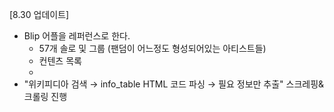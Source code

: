 [8.30 업데이트]
- Blip 어플을 레퍼런스로 한다.
    - 57개 솔로 및 그룹 (팬덤이 어느정도 형성되어있는 아티스트들)
    - 컨텐츠 목록
    - 
- "위키피디아 검색 → info_table HTML 코드 파싱 → 필요 정보만 추출" 스크레핑&크롤링 진행


